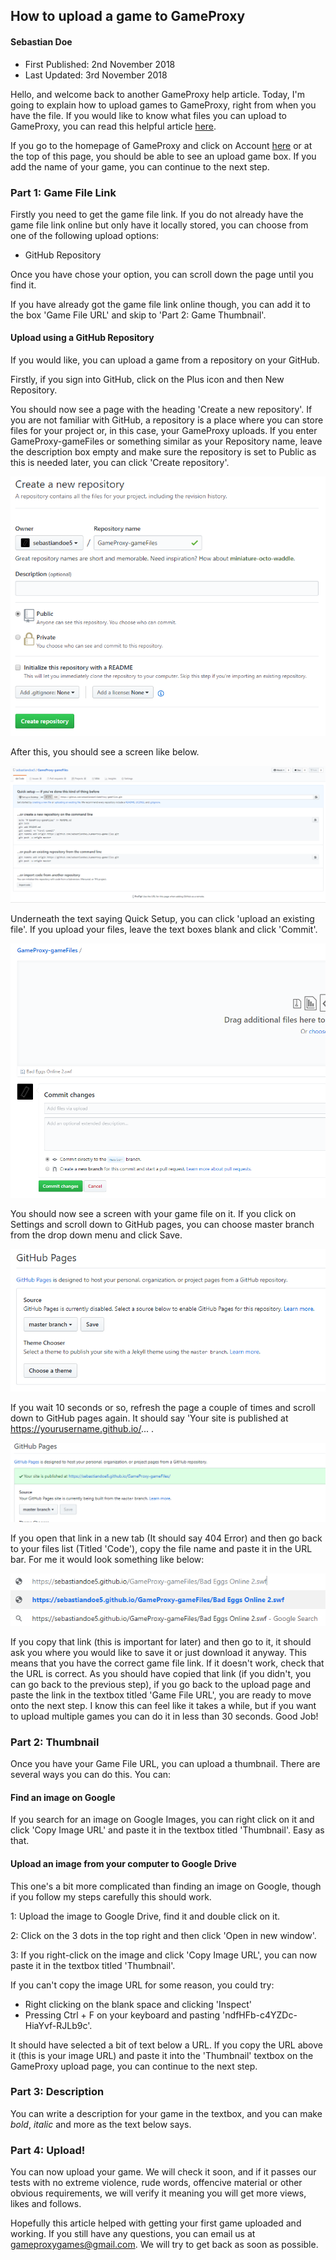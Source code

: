 ## How to upload a game to GameProxy
#### Sebastian Doe
* First Published: 2nd November 2018
* Last Updated: 3rd November 2018

Hello, and welcome back to another GameProxy help article. Today, I'm going to explain how to upload games to GameProxy, right from when you have the file. If you would like to know what files you can upload to GameProxy, you can read this helpful article [here](https://gameproxy.github.io/help/index.html?article=0001-supportedFileTypes).

If you go to the homepage of GameProxy and click on Account [here](https://gameproxy.github.io/account.html) or at the top of this page, you should be able to see an upload game box. If you add the name of your game, you can continue to the next step.


### Part 1: Game File Link


Firstly you need to get the game file link. If you do not already have the game file link online but only have it locally stored, you can choose from one of the following upload options:

* GitHub Repository

Once you have chose your option, you can scroll down the page until you find it.

If you have already got the game file link online though, you can add it to the box 'Game File URL' and skip to 'Part 2: Game Thumbnail'.

#### Upload using a GitHub Repository

If you would like, you can upload a game from a repository on your GitHub.

Firstly, if you sign into GitHub, click on the Plus icon and then New Repository. 

You should now see a page with the heading 'Create a new repository'. If you are not familiar with GitHub, a repository is a place where you can store files for your project or, in this case, your GameProxy uploads. If you enter GameProxy-gameFiles or something similar as your Repository name, leave the description box empty and make sure the repository is set to Public as this is needed later, you can click 'Create repository'.

![Create a new repository](/media/Help%20Centre/Article%200004/CreateNewRepository.PNG)

After this, you should see a screen like below.

![Quick Setup](/media/Help%20Centre/Article%200004/QuickSetup.PNG)

Underneath the text saying Quick Setup, you can click 'upload an existing file'. If you upload your files, leave the text boxes blank and click 'Commit'.

![Upload Files](/media/Help%20Centre/Article%200004/UploadFiles.PNG)

You should now see a screen with your game file on it. If you click on Settings and scroll down to GitHub pages, you can choose master branch from the drop down menu and click Save.

![GitHub Pages](/media/Help%20Centre/Article%200004/GitHubPages.PNG)

If you wait 10 seconds or so, refresh the page a couple of times and scroll down to GitHub pages again. It should say 'Your site is published at https://yourusername.github.io/... .

![Site Published](/media/Help%20Centre/Article%200004/SitePublished.PNG)

If you open that link in a new tab (It should say 404 Error) and then go back to your files list (Titled 'Code'), copy the file name and paste it in the URL bar. For me it would look something like below:

![Game File URL](/media/Help%20Centre/Article%200004/URL.PNG)

If you copy that link (this is important for later) and then go to it, it should ask you where you would like to save it or just download it anyway. This means that you have the correct game file link. If it doesn't work, check that the URL is correct. As you should have copied that link (if you didn't, you can go back to the previous step), if you go back to the upload page and paste the link in the textbox titled 'Game File URL', you are ready to move onto the next step. I know this can feel like it takes a while, but if you want to upload multiple games you can do it in less than 30 seconds. Good Job!


### Part 2: Thumbnail

Once you have your Game File URL, you can upload a thumbnail. There are several ways you can do this. You can:

#### Find an image on Google

If you search for an image on Google Images, you can right click on it and click 'Copy Image URL' and paste it in the textbox titled 'Thumbnail'. Easy as that.

#### Upload an image from your computer to Google Drive

This one's a bit more complicated than finding an image on Google, though if you follow my steps carefully this should work.

1: Upload the image to Google Drive, find it and double click on it.

2: Click on the 3 dots in the top right and then click 'Open in new window'.

3: If you right-click on the image and click 'Copy Image URL',
you can now paste it in the textbox titled 'Thumbnail'.

If you can't copy the image URL for some reason, you could try:

* Right clicking on the blank space and clicking 'Inspect'
* Pressing Ctrl + F on your keyboard and pasting 'ndfHFb-c4YZDc-HiaYvf-RJLb9c'.

It should have selected a bit of text below a URL. If you copy the URL above it (this is your image URL) and paste it into the 'Thumbnail' textbox on the GameProxy upload page, you can continue to the next step.


### Part 3: Description


You can write a description for your game in the textbox, and you can make *bold*, _italic_ and more as the text below says.


### Part 4: Upload!


You can now upload your game. We will check it soon, and if it passes our tests with no extreme violence, rude words, offencive material or other obvious requirements, we will verify it meaning you will get more views, likes and follows.

Hopefully this article helped with getting your first game uploaded and working. If you still have any questions, you can email us at [gameproxygames@gmail.com](mailto:gameproxygames@gmail.com). We will try to get back as soon as possible.
